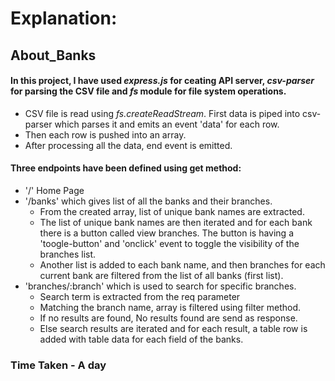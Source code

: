 # Explanation:
## About_Banks
#### In this project, I have used *express.js* for ceating API server, *csv-parser* for parsing the CSV file and *fs* module for file system operations.
- CSV file is read using *fs.createReadStream*. First data is piped into csv-parser which parses it and emits an event 'data' for each row.<br>
- Then each row is pushed into an array.<br>
- After processing all the data, end event is emitted.<br>

#### Three endpoints have been defined using get method: 
- '/' Home Page
- '/banks' which gives list of all the banks and their branches.<br>
  * From the created array, list of unique bank names are extracted.
  * The list of unique bank names are then iterated and for each bank there is a button called view branches. The button is having a 'toogle-button' and 'onclick' event to toggle the visibility of the branches list.
  * Another list is added to each bank name, and then branches for each current bank are filtered from the list of all banks (first list).
- 'branches/:branch' which is used to search for specific branches.
  * Search term is extracted from the req parameter
  * Matching the branch name, array is filtered using filter method.
  * If no results are found, No results found are send as response.
  * Else search results are iterated and for each result, a table row is added with table data for each field of the banks.

### Time Taken - A day
